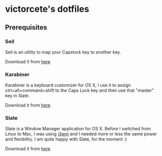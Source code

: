 # victorcete's dotfiles

## Prerequisites

### Seil

Seil is an utility to map your Capslock key to another key.

Download it from [here](https://pqrs.org/osx/karabiner/seil.html.en)

### Karabiner

Karabiner is a keyboard customizer for OS X, I use it to assign ctrl+alt+command+shift to the Caps Lock key and then use that "master" key in Slate.

Download it from [here](https://pqrs.org/osx/karabiner/index.html.en)

### Slate

Slate is a Window Manager application for OS X. Before I switched from Linux to Mac, I was using [i3wm](https://i3wm.org/) and I needed more or less the same power and flexibility. I am quite happy with Slate, for the moment :)

Download it from [here](https://github.com/jigish/slate)
